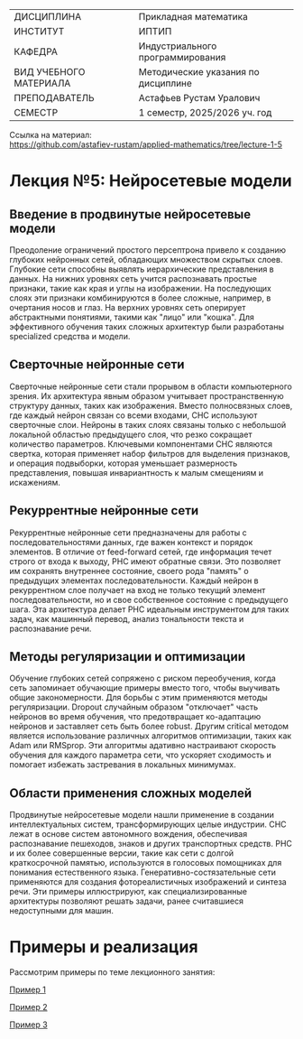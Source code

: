 |||
|---|---|
|ДИСЦИПЛИНА|Прикладная математика|
|ИНСТИТУТ|ИПТИП|
|КАФЕДРА|Индустриального программирования|
|ВИД УЧЕБНОГО МАТЕРИАЛА|Методические указания по дисциплине|
|ПРЕПОДАВАТЕЛЬ|Астафьев Рустам Уралович|
|СЕМЕСТР|1 семестр, 2025/2026 уч. год|

Ссылка на материал: <br>
https://github.com/astafiev-rustam/applied-mathematics/tree/lecture-1-5

# Лекция №5: Нейросетевые модели

## Введение в продвинутые нейросетевые модели

Преодоление ограничений простого персептрона привело к созданию глубоких нейронных сетей, обладающих множеством скрытых слоев. Глубокие сети способны выявлять иерархические представления в данных. На нижних уровнях сеть учится распознавать простые признаки, такие как края и углы на изображении. На последующих слоях эти признаки комбинируются в более сложные, например, в очертания носов и глаз. На верхних уровнях сеть оперирует абстрактными понятиями, такими как "лицо" или "кошка". Для эффективного обучения таких сложных архитектур были разработаны specialized средства и модели.

## Сверточные нейронные сети

Сверточные нейронные сети стали прорывом в области компьютерного зрения. Их архитектура явным образом учитывает пространственную структуру данных, таких как изображения. Вместо полносвязных слоев, где каждый нейрон связан со всеми входами, СНС используют сверточные слои. Нейроны в таких слоях связаны только с небольшой локальной областью предыдущего слоя, что резко сокращает количество параметров. Ключевыми компонентами СНС являются свертка, которая применяет набор фильтров для выделения признаков, и операция подвыборки, которая уменьшает размерность представления, повышая инвариантность к малым смещениям и искажениям.

## Рекуррентные нейронные сети

Рекуррентные нейронные сети предназначены для работы с последовательностями данных, где важен контекст и порядок элементов. В отличие от feed-forward сетей, где информация течет строго от входа к выходу, РНС имеют обратные связи. Это позволяет им сохранять внутреннее состояние, своего рода "память" о предыдущих элементах последовательности. Каждый нейрон в рекуррентном слое получает на вход не только текущий элемент последовательности, но и свое собственное состояние с предыдущего шага. Эта архитектура делает РНС идеальным инструментом для таких задач, как машинный перевод, анализ тональности текста и распознавание речи.

## Методы регуляризации и оптимизации

Обучение глубоких сетей сопряжено с риском переобучения, когда сеть запоминает обучающие примеры вместо того, чтобы выучивать общие закономерности. Для борьбы с этим применяются методы регуляризации. Dropout случайным образом "отключает" часть нейронов во время обучения, что предотвращает ко-адаптацию нейронов и заставляет сеть быть более robust. Другим critical методом является использование различных алгоритмов оптимизации, таких как Adam или RMSprop. Эти алгоритмы адативно настраивают скорость обучения для каждого параметра сети, что ускоряет сходимость и помогает избежать застревания в локальных минимумах.

## Области применения сложных моделей

Продвинутые нейросетевые модели нашли применение в создании интеллектуальных систем, трансформирующих целые индустрии. СНС лежат в основе систем автономного вождения, обеспечивая распознавание пешеходов, знаков и других транспортных средств. РНС и их более совершенные версии, такие как сети с долгой краткосрочной памятью, используются в голосовых помощниках для понимания естественного языка. Генеративно-состязательные сети применяются для создания фотореалистичных изображений и синтеза речи. Эти примеры иллюстрируют, как специализированные архитектуры позволяют решать задачи, ранее считавшиеся недоступными для машин.

# Примеры и реализация
Рассмотрим примеры по теме лекционного занятия:

[Пример 1](https://habr.com/ru/articles/506042/)

[Пример 2](https://skillbox.ru/media/design/ii_rus/)

[Пример 3](https://habr.com/ru/companies/x-com/articles/852456/)